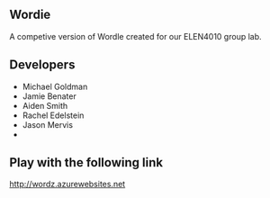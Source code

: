 ## Wordie

A competive version of Wordle created for our ELEN4010 group lab.

## Developers
- Michael Goldman
- Jamie Benater
- Aiden Smith
- Rachel Edelstein
- Jason Mervis
- 
## Play with the following link
http://wordz.azurewebsites.net
